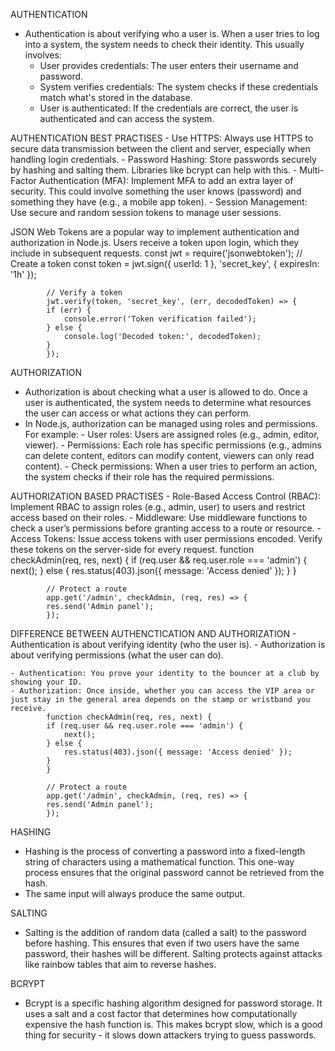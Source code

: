 AUTHENTICATION
  - Authentication is about verifying who a user is. When a user tries to log into a system, the system needs to check their identity. This usually involves:
    - User provides credentials: The user enters their username and password.
    - System verifies credentials: The system checks if these credentials match what's stored in the database.
    - User is authenticated: If the credentials are correct, the user is authenticated and can access the system.

AUTHENTICATION BEST PRACTISES
    - Use HTTPS: Always use HTTPS to secure data transmission between the client and server, especially when handling login credentials.
    - Password Hashing: Store passwords securely by hashing and salting them. Libraries like bcrypt can help with this.
    - Multi-Factor Authentication (MFA): Implement MFA to add an extra layer of security. This could involve something the user knows (password) and something they have (e.g., a mobile app token).
    - Session Management: Use secure and random session tokens to manage user sessions.

JSON Web Tokens are a popular way to implement authentication and authorization in Node.js. Users receive a token upon login, which they include in subsequent requests. 
            const jwt = require('jsonwebtoken');
            // Create a token
            const token = jwt.sign({ userId: 1 }, 'secret_key', { expiresIn: '1h' });

            // Verify a token
            jwt.verify(token, 'secret_key', (err, decodedToken) => {
            if (err) {
                console.error('Token verification failed');
            } else {
                console.log('Decoded token:', decodedToken);
            }
            });



AUTHORIZATION
  - Authorization is about checking what a user is allowed to do. Once a user is authenticated, the system needs to determine what resources the user can access or what actions they can perform. 
  - In Node.js, authorization can be managed using roles and permissions. For example:
        - User roles: Users are assigned roles (e.g., admin, editor, viewer).
        - Permissions: Each role has specific permissions (e.g., admins can delete content, editors can modify content, viewers can only read content).
        - Check permissions: When a user tries to perform an action, the system checks if their role has the required permissions.

AUTHORIZATION BASED PRACTISES
    - Role-Based Access Control (RBAC): Implement RBAC to assign roles (e.g., admin, user) to users and restrict access based on their roles.
    - Middleware: Use middleware functions to check a user’s permissions before granting access to a route or resource.
    - Access Tokens: Issue access tokens with user permissions encoded. Verify these tokens on the server-side for every request.
            function checkAdmin(req, res, next) {
            if (req.user && req.user.role === 'admin') {
                next();
            } else {
                res.status(403).json({ message: 'Access denied' });
            }
            }

            // Protect a route
            app.get('/admin', checkAdmin, (req, res) => {
            res.send('Admin panel');
            });



DIFFERENCE BETWEEN AUTHENCTICATION AND AUTHORIZATION
    - Authentication is about verifying identity (who the user is).
    - Authorization is about verifying permissions (what the user can do).

    - Authentication: You prove your identity to the bouncer at a club by showing your ID.
    - Authorization: Once inside, whether you can access the VIP area or just stay in the general area depends on the stamp or wristband you receive.
            function checkAdmin(req, res, next) {
            if (req.user && req.user.role === 'admin') {
                next();
            } else {
                res.status(403).json({ message: 'Access denied' });
            }
            }

            // Protect a route
            app.get('/admin', checkAdmin, (req, res) => {
            res.send('Admin panel');
            });




HASHING
 - Hashing is the process of converting a password into a fixed-length string of characters using a mathematical function. This one-way process ensures that the original password cannot be retrieved from the hash.
 - The same input will always produce the same output.

SALTING
 - Salting is the addition of random data (called a salt) to the password before hashing. This ensures that even if two users have the same password, their hashes will be different. Salting protects against attacks like rainbow tables that aim to reverse hashes.

BCRYPT
 - Bcrypt is a specific hashing algorithm designed for password storage. It uses a salt and a cost factor that determines how computationally expensive the hash function is. This makes bcrypt slow, which is a good thing for security - it slows down attackers trying to guess passwords.